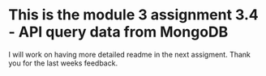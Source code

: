 # This is the module 3 assignment 3.4 - API query data from MongoDB

I will work on having more detailed readme in the next assigment. Thank you for the last weeks feedback.
